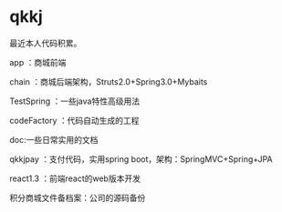 # qkkj
最近本人代码积累。

app ：商城前端

chain ：商城后端架构，Struts2.0+Spring3.0+Mybaits

TestSpring ：一些java特性高级用法

codeFactory ：代码自动生成的工程

doc:一些日常实用的文档

qkkjpay ：支付代码，实用spring boot，架构：SpringMVC+Spring+JPA

react1.3 ：前端react的web版本开发

积分商城文件备档案：公司的源码备份
